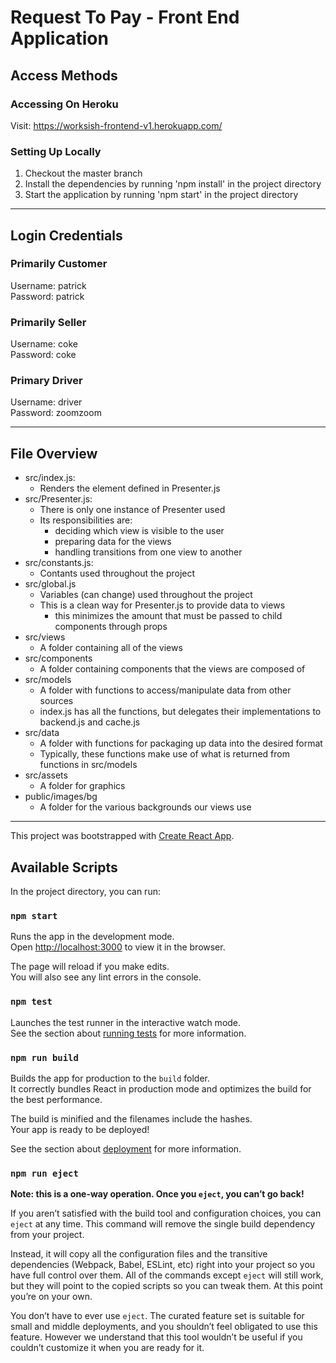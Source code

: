 # Request To Pay - Front End Application

## Access Methods

### Accessing On Heroku

Visit: https://worksish-frontend-v1.herokuapp.com/

### Setting Up Locally

1) Checkout the master branch
2) Install the dependencies by running 'npm install' in the project directory
3) Start the application by running 'npm start' in the project directory

--------------------------------

## Login Credentials

### Primarily Customer
Username: patrick \
Password: patrick

### Primarily Seller
Username: coke \
Password: coke

### Primary Driver
Username: driver \
Password: zoomzoom

--------------------------------

## File Overview

- src/index.js:
    - Renders the element defined in Presenter.js
- src/Presenter.js:
    - There is only one instance of Presenter used
	- Its responsibilities are:
		- deciding which view is visible to the user
		- preparing data for the views
		- handling transitions from one view to another
- src/constants.js:
    - Contants used throughout the project
- src/global.js
	- Variables (can change) used throughout the project
	- This is a clean way for Presenter.js to provide data to views
		- this minimizes the amount that must be passed to child components through props
- src/views
	- A folder containing all of the views
- src/components
	- A folder containing components that the views are composed of
- src/models
	- A folder with functions to access/manipulate data from other sources
	- index.js has all the functions, but delegates their implementations to backend.js and cache.js
- src/data
	- A folder with functions for packaging up data into the desired format
	- Typically, these functions make use of what is returned from functions in src/models
- src/assets
	- A folder for graphics
- public/images/bg
	- A folder for the various backgrounds our views use

--------------------------------

This project was bootstrapped with [Create React App](https://github.com/facebook/create-react-app).

## Available Scripts

In the project directory, you can run:

### `npm start`

Runs the app in the development mode.<br />
Open [http://localhost:3000](http://localhost:3000) to view it in the browser.

The page will reload if you make edits.<br />
You will also see any lint errors in the console.

### `npm test`

Launches the test runner in the interactive watch mode.<br />
See the section about [running tests](https://facebook.github.io/create-react-app/docs/running-tests) for more information.

### `npm run build`

Builds the app for production to the `build` folder.<br />
It correctly bundles React in production mode and optimizes the build for the best performance.

The build is minified and the filenames include the hashes.<br />
Your app is ready to be deployed!

See the section about [deployment](https://facebook.github.io/create-react-app/docs/deployment) for more information.

### `npm run eject`

**Note: this is a one-way operation. Once you `eject`, you can’t go back!**

If you aren’t satisfied with the build tool and configuration choices, you can `eject` at any time. This command will remove the single build dependency from your project.

Instead, it will copy all the configuration files and the transitive dependencies (Webpack, Babel, ESLint, etc) right into your project so you have full control over them. All of the commands except `eject` will still work, but they will point to the copied scripts so you can tweak them. At this point you’re on your own.

You don’t have to ever use `eject`. The curated feature set is suitable for small and middle deployments, and you shouldn’t feel obligated to use this feature. However we understand that this tool wouldn’t be useful if you couldn’t customize it when you are ready for it.
